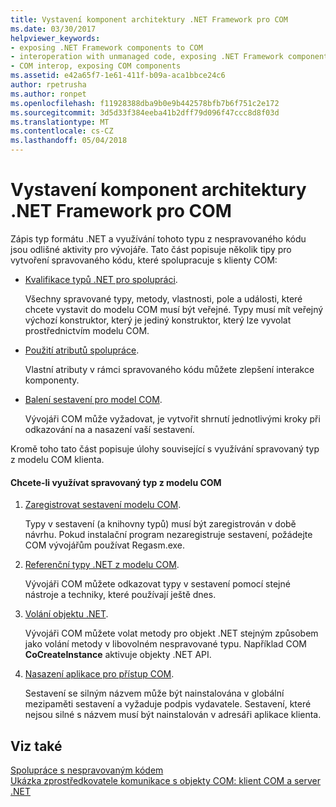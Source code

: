 ```yaml
---
title: Vystavení komponent architektury .NET Framework pro COM
ms.date: 03/30/2017
helpviewer_keywords:
- exposing .NET Framework components to COM
- interoperation with unmanaged code, exposing .NET Framework components
- COM interop, exposing COM components
ms.assetid: e42a65f7-1e61-411f-b09a-aca1bbce24c6
author: rpetrusha
ms.author: ronpet
ms.openlocfilehash: f11928388dba9b0e9b442578bfb7b6f751c2e172
ms.sourcegitcommit: 3d5d33f384eeba41b2dff79d096f47ccc8d8f03d
ms.translationtype: MT
ms.contentlocale: cs-CZ
ms.lasthandoff: 05/04/2018
---
```

# <a name="exposing-net-framework-components-to-com"></a>Vystavení komponent architektury .NET Framework pro COM
Zápis typ formátu .NET a využívání tohoto typu z nespravovaného kódu jsou odlišné aktivity pro vývojáře. Tato část popisuje několik tipy pro vytvoření spravovaného kódu, které spolupracuje s klienty COM:  
  
-   [Kvalifikace typů .NET pro spolupráci](../../../docs/framework/interop/qualifying-net-types-for-interoperation.md).  
  
     Všechny spravované typy, metody, vlastnosti, pole a události, které chcete vystavit do modelu COM musí být veřejné. Typy musí mít veřejný výchozí konstruktor, který je jediný konstruktor, který lze vyvolat prostřednictvím modelu COM.  
  
-   [Použití atributů spolupráce](../../../docs/framework/interop/applying-interop-attributes.md).  
  
     Vlastní atributy v rámci spravovaného kódu můžete zlepšení interakce komponenty.  
  
-   [Balení sestavení pro model COM](../../../docs/framework/interop/packaging-an-assembly-for-com.md).  
  
     Vývojáři COM může vyžadovat, je vytvořit shrnutí jednotlivými kroky při odkazování na a nasazení vaší sestavení.  
  
 Kromě toho tato část popisuje úlohy související s využívání spravovaný typ z modelu COM klienta.  
  
#### <a name="to-consume-a-managed-type-from-com"></a>Chcete-li využívat spravovaný typ z modelu COM  
  
1.  [Zaregistrovat sestavení modelu COM](../../../docs/framework/interop/registering-assemblies-with-com.md).  
  
     Typy v sestavení (a knihovny typů) musí být zaregistrován v době návrhu. Pokud instalační program nezaregistruje sestavení, požádejte COM vývojářům používat Regasm.exe.  
  
2.  [Referenční typy .NET z modelu COM](../../../docs/framework/interop/how-to-reference-net-types-from-com.md).  
  
     Vývojáři COM můžete odkazovat typy v sestavení pomocí stejné nástroje a techniky, které používají ještě dnes.  
  
3.  [Volání objektu .NET](https://msdn.microsoft.com/library/40c9626c-aea6-4bad-b8f0-c1de462efd33(v=vs.100)).  
  
     Vývojáři COM můžete volat metody pro objekt .NET stejným způsobem jako volání metody v libovolném nespravované typu. Například COM **CoCreateInstance** aktivuje objekty .NET API.  
  
4.  [Nasazení aplikace pro přístup COM](https://msdn.microsoft.com/library/fb63564c-c1b9-4655-a094-a235625882ce(v=vs.100)).  
  
     Sestavení se silným názvem může být nainstalována v globální mezipaměti sestavení a vyžaduje podpis vydavatele. Sestavení, které nejsou silné s názvem musí být nainstalován v adresáři aplikace klienta.  
  
## <a name="see-also"></a>Viz také  
 [Spolupráce s nespravovaným kódem](../../../docs/framework/interop/index.md)  
 [Ukázka zprostředkovatele komunikace s objekty COM: klient COM a server .NET](../../../docs/framework/interop/com-interop-sample-com-client-and-net-server.md)
